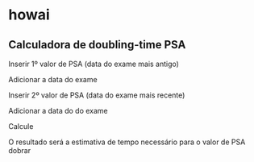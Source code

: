 # howai
## Calculadora de doubling-time PSA ##

Inserir 1º valor de PSA (data do exame mais antigo)

Adicionar a data do exame 

Inserir 2º valor de PSA (data do exame mais recente)

Adicionar a data do do exame 

Calcule

O resultado será a estimativa de tempo necessário para o valor de PSA dobrar
